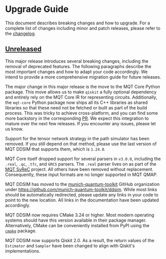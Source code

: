# Upgrade Guide

This document describes breaking changes and how to upgrade. For a complete list of changes including minor and patch releases, please refer to the [changelog](CHANGELOG.md).

## [Unreleased]

This major release introduces several breaking changes, including the removal of deprecated features.
The following paragraphs describe the most important changes and how to adapt your code accordingly.
We intend to provide a more comprehensive migration guide for future releases.

The major change in this major release is the move to the MQT Core Python package.
This move allows us to make `qiskit` a fully optional dependency and entirely rely on the MQT Core IR for representing circuits.
Additionally, the `mqt-core` Python package now ships all its C++ libraries as shared libraries so that these need not be fetched or built as part of the build process.
This was tricky to achieve cross-platform, and you can find some more backstory in the corresponding [PR](https://github.com/munich-quantum-toolkit/ddsim/pulls/336).
We expect this integration to mature over the next few releases.
If you encounter any issues, please let us know.

Support for the tensor network strategy in the path simulator has been removed.
If you still depend on that method, please use the last version of MQT DDSIM that supports them, which is `1.24.0`.

MQT Core itself dropped support for several parsers in `v3.0.0`, including the `.real`, `.qc`, `.tfc`, and `GRCS` parsers.
The `.real` parser lives on as part of the [MQT SyReC] project. All others have been removed without replacement.
Consequently, these input formats are no longer supported in MQT QMAP.

MQT DDSIM has moved to the [munich-quantum-toolkit](https://github.com/munich-quantum-toolkit) GitHub organization under https://github.com/munich-quantum-toolkit/ddsim.
While most links should be automatically redirected, please update any links in your code to point to the new location.
All links in the documentation have been updated accordingly.

MQT DDSIM now requires CMake 3.24 or higher.
Most modern operating systems should have this version available in their package manager.
Alternatively, CMake can be conveniently installed from PyPI using the [`cmake`](https://pypi.org/project/cmake/) package.

MQT DDSIM now supports Qiskit 2.0.
As a result, the return values of the `Estimator` and `Sampler` have been changed to align with Qiskit's implementations.

[MQT SyReC]: https://github.com/cda-tum/mqt-syrec
[unreleased]: https://github.com/munich-quantum-toolkit/qmap/compare/v1.24.0...HEAD
